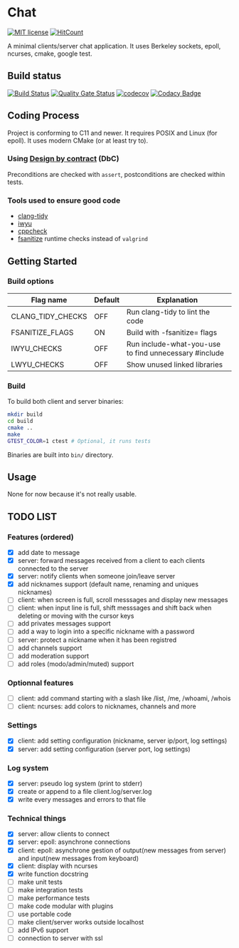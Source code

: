 # Chat
[![MIT license](https://img.shields.io/badge/License-MIT-blue.svg)](https://lbesson.mit-license.org/)
[![HitCount](http://hits.dwyl.io/corentinmusard/mini_cli_chat.svg)](http://hits.dwyl.io/corentinmusard/mini_cli_chat)

A minimal clients/server chat application.
It uses Berkeley sockets, epoll, ncurses, cmake, google test.

## Build status
[![Build Status](https://www.travis-ci.org/corentinmusard/mini_cli_chat.svg?branch=master)](https://www.travis-ci.org/corentinmusard/mini_cli_chat)
[![Quality Gate Status](https://sonarcloud.io/api/project_badges/measure?project=corentinmusard_mini_cli_chat&metric=alert_status)](https://sonarcloud.io/dashboard?id=corentinmusard_mini_cli_chat)
[![codecov](https://codecov.io/gh/corentinmusard/mini_cli_chat/branch/master/graph/badge.svg)](https://codecov.io/gh/corentinmusard/mini_cli_chat)
[![Codacy Badge](https://api.codacy.com/project/badge/Grade/0a07e19caa974f559eb7f2e901c311bb)](https://www.codacy.com/manual/corentinmusard/mini_cli_chat)

## Coding Process

Project is conforming to C11 and newer. It requires POSIX and Linux (for epoll). It uses modern CMake (or at least try to).

### Using [Design by contract](//barrgroup.com/embedded-systems/how-to/design-by-contract-for-embedded-software) (DbC)
Preconditions are checked with `assert`, postconditions are checked within tests.

### Tools used to ensure good code
-   [clang-tidy](//clang.llvm.org/extra/clang-tidy/)
-   [iwyu](//github.com/include-what-you-use/include-what-you-use)
-   [cppcheck](//github.com/danmar/cppcheck)
-   [fsanitize](//clang.llvm.org/docs/AddressSanitizer.html) runtime checks instead of `valgrind`

## Getting Started

### Build options
| Flag name         | Default | Explanation                                           |
| ----------------- | ------- | ----------------------------------------------------- |
| CLANG_TIDY_CHECKS | OFF     | Run clang-tidy to lint the code                       |
| FSANITIZE_FLAGS   | ON      | Build with -fsanitize= flags                          |
| IWYU_CHECKS       | OFF     | Run include-what-you-use to find unnecessary #include |
| LWYU_CHECKS       | OFF     | Show unused linked libraries                          |

### Build

To build both client and server binaries:
```sh
mkdir build
cd build
cmake ..
make
GTEST_COLOR=1 ctest # Optional, it runs tests
```
Binaries are built into `bin/` directory.

## Usage
None for now because it's not really usable.

## TODO LIST
### Features (ordered)
-   [x] add date to message
-   [x] server: forward messages received from a client to each clients connected to the server
-   [x] server: notify clients when someone join/leave server
-   [x] add nicknames support (default name, renaming and uniques nicknames)
-   [ ] client: when screen is full, scroll messsages and display new messages
-   [ ] client: when input line is full, shift messsages and shift back when deleting or moving with the cursor keys
-   [ ] add privates messages support
-   [ ] add a way to login into a specific nickname with a password
-   [ ] server: protect a nickname when it has been registred
-   [ ] add channels support
-   [ ] add moderation support
-   [ ] add roles (modo/admin/muted) support

### Optionnal features
-   [ ] client: add command starting with a slash like /list, /me, /whoami, /whois
-   [ ] client: ncurses: add colors to nicknames, channels and more

### Settings
-   [x] client: add setting configuration (nickname, server ip/port, log settings)
-   [x] server: add setting configuration (server port, log settings)

### Log system
-   [x] server: pseudo log system (print to stderr)
-   [x] create or append to a file client.log/server.log
-   [x] write every messages and errors to that file

### Technical things
-   [x] server: allow clients to connect
-   [x] server: epoll: asynchrone connections 
-   [x] client: epoll: asynchrone gestion of output(new messages from server) and input(new messages from keyboard)
-   [x] client: display with ncurses
-   [x] write function docstring
-   [ ] make unit tests
-   [ ] make integration tests
-   [ ] make performance tests
-   [ ] make code modular with plugins
-   [ ] use portable code
-   [ ] make client/server works outside localhost
-   [ ] add IPv6 support
-   [ ] connection to server with ssl
